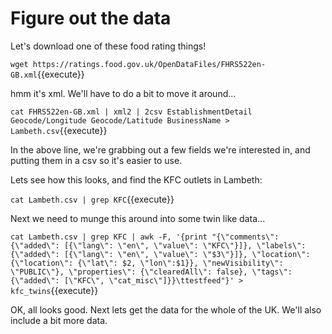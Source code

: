 # Figure out the data

Let's download one of these food rating things!

`wget https://ratings.food.gov.uk/OpenDataFiles/FHRS522en-GB.xml`{{execute}}

hmm it's xml. We'll have to do a bit to move it around...

`cat FHRS522en-GB.xml | xml2 | 2csv EstablishmentDetail Geocode/Longitude Geocode/Latitude BusinessName > Lambeth.csv`{{execute}}

In the above line, we're grabbing out a few fields we're interested in, and putting them in a csv so it's easier to use.

Lets see how this looks, and find the KFC outlets in Lambeth:

`cat Lambeth.csv | grep KFC`{{execute}}

Next we need to munge this around into some twin like data...

`cat Lambeth.csv | grep KFC | awk -F, '{print "{\"comments\": {\"added\": [{\"lang\": \"en\", \"value\": \"KFC\"}]}, \"labels\": {\"added\": [{\"lang\": \"en\", \"value\": \"$3\"}]}, \"location\": {\"location\": {\"lat\": $2, \"lon\":$1}}, \"newVisibility\": \"PUBLIC\"}, \"properties\": {\"clearedAll\": false}, \"tags\": {\"added\": [\"KFC\", \"cat_misc\"]}}\ttestfeed"}' > kfc_twins`{{execute}}

OK, all looks good. Next lets get the data for the whole of the UK. We'll also include a bit more data.
